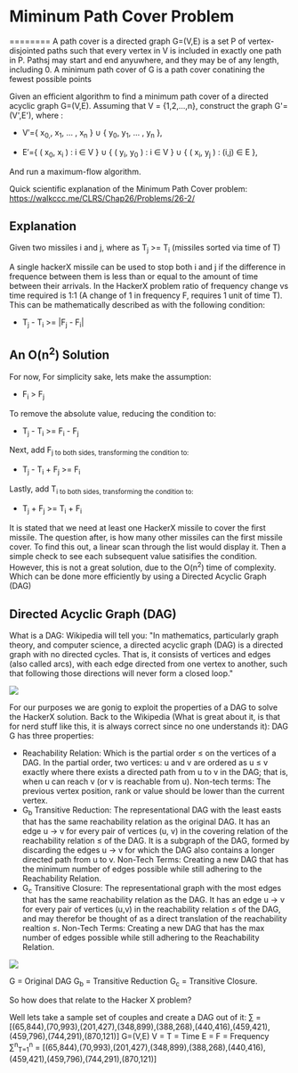 # Miminum Path Cover Problem
========
A path cover is a directed graph G=(V,E) is a set P of vertex-disjointed paths such that every vertex in V is included in exactly one path in P. Pathsj may start and end anyuwhere, and they may be of any length, including 0. A minimum path cover of G is a path cover conatining the fewest possible points

Given an efficient algorithm to find a minimum path cover of a directed acyclic graph G=(V,E). Assuming that V = {1,2,...,n}, construct the graph G'=(V',E'), where :

- V′​={ x<sub>0​,</sub>, x<sub>1</sub>​, … , x<sub>n</sub> ​} ∪ { y<sub>0</sub>​, y<sub>1​</sub>, … , y<sub>n</sub> ​},

- E′={ ( x<sub>0​</sub>, x<sub>i</sub>​ ) : i ∈ V } ∪ { ( y<sub>i</sub>​, y<sub>0</sub> ​) : i ∈ V } ∪ { ( x<sub>i​</sub>, y<sub>j</sub>​ ) : (i,j) ∈ E },​


And run a maximum-flow algorithm.

Quick scientific explanation of the Minimum Path Cover problem: https://walkccc.me/CLRS/Chap26/Problems/26-2/

## Explanation

Given two missiles i and j, where as T<sub>j</sub> >= T<sub>i</sub> (missiles sorted via time of T)

A single hackerX missile can be used to stop both i and j if the difference in frequence between them is less than or equal to the amount of time between their arrivals. In the HackerX problem ratio of frequency change vs time required is 1:1 (A change of 1 in frequency F, requires 1 unit of time T). This can be mathematically described as with the following condition:

- T<sub>j</sub> - T<sub>i</sub> >= |F<sub>j</sub> - F<sub>i</sub>| 


## An O(n<sup>2</sup>) Solution
For now, For simplicity sake, lets make the assumption:

- F<sub>i</sub> > F<sub>j</sub>

To remove the absolute value, reducing the condition to:

- T<sub>j</sub> - T<sub>i</sub> >= F<sub>i</sub> - F<sub>j</sub>

Next, add F<sub>j to both sides, transforming the condition to:

- T<sub>j</sub> - T<sub>i</sub> + F<sub>j</sub> >= F<sub>i</sub>

Lastly, add T<sub>i to both sides, transforming the condition to:

- T<sub>j</sub> + F<sub>j</sub> >= T<sub>i</sub> + F<sub>i</sub>


It is stated that we need at least one HackerX missile to cover the first missile. The question after, is how many other missiles can the first missile cover. To find this out, a linear scan through the list would display it. Then a simple check to see each subsequent value satisifies the condition. However, this is not a great solution, due to the O(n<sup>2</sup>) time of complexity. Which can be done more efficiently by using a Directed Acyclic Graph (DAG)

## Directed Acyclic Graph (DAG)

What is a DAG:
Wikipedia will tell you: "In mathematics, particularly graph theory, and computer science, a directed acyclic graph (DAG) is a directed graph with no directed cycles. That is, it consists of vertices and edges (also called arcs), with each edge directed from one vertex to another, such that following those directions will never form a closed loop."

![](https://upload.wikimedia.org/wikipedia/commons/f/fe/Tred-G.svg)

For our purposes we are gonig to exploit the properties of a DAG to solve the HackerX solution.
Back to the Wikipedia (What is great about it, is that for nerd stuff like this, it is always correct since no one understands it):
DAG G has three properties:
- Reachability Relation: Which is the partial order ≤ on the vertices of a DAG. In the partial order, two vertices: u and v are ordered as u ≤ v exactly where there exists a directed path from u to v in the DAG; that is, when u can reach v (or v is reachable from u). Non-tech terms: The previous vertex position, rank or value should be lower than the current vertex.
- G<sub>b</sub> Transitive Reduction: The representational DAG with the least easts that has the same reachability relation as the original DAG.  It has an edge u → v for every pair of vertices (u, v) in the covering relation of the reachability relation ≤ of the DAG. It is a subgraph of the DAG, formed by discarding the edges u → v for which the DAG also contains a longer directed path from u to v. Non-Tech Terms: Creating a new DAG that has the minimum number of edges possible while still adhering to the Reachability Relation.
- G<sub>c</sub> Transitive Closure: The representational graph with the most edges that has the same reachability relation as the DAG. It has an edge u → v for every pair of vertices (u,v) in the reachability relation ≤ of the DAG, and may therefor be thought of as a direct translation of the reachability realtion ≤. Non-Tech Terms: Creating a new DAG that has the max number of edges possible while still adhering to the Reachability Relation.


![](https://files.catbox.moe/4tq6qn.jpg)

G = Original DAG
G<sub>b</sub> = Transitive Reduction
G<sub>c</sub> = Transitive Closure.

So how does that relate to the Hacker X problem?

Well lets take a sample set of couples and create a DAG out of it:
∑ = [(65,844),(70,993),(201,427),(348,899),(388,268),(440,416),(459,421),(459,796),(744,291),(870,121)]
G=(V,E) 
V = T = Time
E = F = Frequency
∑<sup>n</sup><sub>T=1</sub><sup>n</sup> = [(65,844),(70,993),(201,427),(348,899),(388,268),(440,416),(459,421),(459,796),(744,291),(870,121)]
